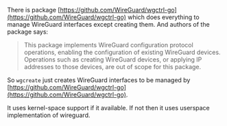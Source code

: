 There is package [https://github.com/WireGuard/wgctrl-go](https://github.com/WireGuard/wgctrl-go) which does everything to manage WireGuard interfaces except creating them. And authors of the package says:

> This package implements WireGuard configuration protocol operations, enabling the configuration of existing WireGuard devices. Operations such as creating WireGuard devices, or applying IP addresses to those devices, are out of scope for this package.

So `wgcreate` just creates WireGuard interfaces to be managed by [https://github.com/WireGuard/wgctrl-go](https://github.com/WireGuard/wgctrl-go).

It uses kernel-space support if it available. If not then it uses userspace implementation of wireguard.
